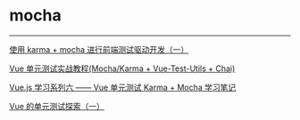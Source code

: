 # mocha

---

[使用 karma + mocha 进行前端测试驱动开发（一）](https://iyaozhen.com/use-karma-and-mocha-for-fe-tdd.html)

[Vue 单元测试实战教程(Mocha/Karma + Vue-Test-Utils + Chai)](https://segmentfault.com/a/1190000012654035)

[Vue.js 学习系列六 —— Vue 单元测试 Karma + Mocha 学习笔记](https://blog.csdn.net/violetjack0808/article/details/73740395)

[Vue 的单元测试探索（一）](https://zhuanlan.zhihu.com/p/26752090)
